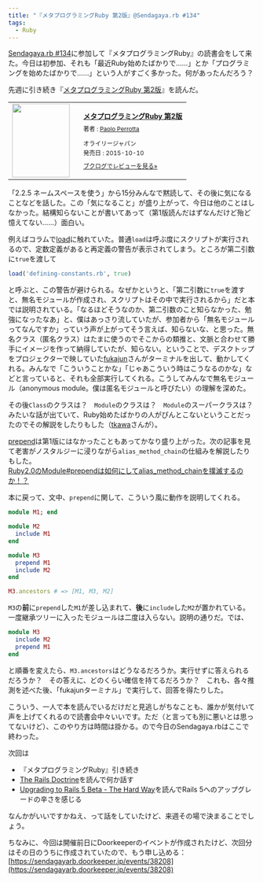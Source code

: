 ```yaml
---
title: "『メタプログラミングRuby 第2版』@Sendagaya.rb #134"
tags:
  - Ruby
---
```


[Sendagaya.rb #134][]に参加して『メタプログラミングRuby』の読書会をして来た。今日は初参加、それも「最近Ruby始めたばかりで……」とか「プログラミングを始めたばかりで……」という人がすごく多かった。何があったんだろう？

先週に引き続き『[メタプログラミングRuby 第2版][]』を読んだ。
<div class="booklog_html"><table><tr><td class="booklog_html_image"><a href="http://www.amazon.co.jp/%E3%83%A1%E3%82%BF%E3%83%97%E3%83%AD%E3%82%B0%E3%83%A9%E3%83%9F%E3%83%B3%E3%82%B0Ruby-%E7%AC%AC2%E7%89%88-Paolo-Perrotta/dp/4873117437%3FSubscriptionId%3D0AVSM5SVKRWTFMG7ZR82%26tag%3Dbooklog.jp-22%26linkCode%3Dxm2%26camp%3D2025%26creative%3D165953%26creativeASIN%3D4873117437" target="_blank"><img src="http://ecx.images-amazon.com/images/I/5102wwx0VzL._SL160_.jpg" width="117" height="150" style="border:0;border-radius:0;" /></a></td><td class="booklog_html_info" style="padding-left:20px;"><div class="booklog_html_title" style="margin-bottom:10px;font-size:14px;font-weight:bold;"><a href="http://www.amazon.co.jp/%E3%83%A1%E3%82%BF%E3%83%97%E3%83%AD%E3%82%B0%E3%83%A9%E3%83%9F%E3%83%B3%E3%82%B0Ruby-%E7%AC%AC2%E7%89%88-Paolo-Perrotta/dp/4873117437%3FSubscriptionId%3D0AVSM5SVKRWTFMG7ZR82%26tag%3Dbooklog.jp-22%26linkCode%3Dxm2%26camp%3D2025%26creative%3D165953%26creativeASIN%3D4873117437" target="_blank">メタプログラミングRuby 第2版</a></div><div style="margin-bottom:10px;"><div class="booklog_html_author" style="margin-bottom:15px;font-size:12px;;line-height:1.2em">著者 : <a href="http://booklog.jp/author/Paolo+Perrotta" target="_blank">Paolo Perrotta</a></div><div class="booklog_html_manufacturer" style="margin-bottom:5px;font-size:12px;;line-height:1.2em">オライリージャパン</div><div class="booklog_html_release" style="font-size:12px;;line-height:1.2em">発売日 : 2015-10-10</div></div><div class="booklog_html_link_amazon"><a href="http://booklog.jp/item/1/4873117437" style="font-size:12px;" target="_blank">ブクログでレビューを見る»</a></div></td></tr></table></div>
「2.2.5 ネームスペースを使う」から15分みんなで黙読して、その後に気になることなどを話した。この「気になること」が盛り上がって、今日は他のことはしなかった。結構知らないことが書いてあって（第1版読んだはずなんだけど殆ど憶えてない……）面白い。

例えばコラムで[load][]に触れていた。普通`load`は呼ぶ度にスクリプトが実行されるので、定数定義があると再定義の警告が表示されてしまう。ところが第二引数に`true`を渡して

~~~ ruby
load('defining-constants.rb', true)
~~~

と呼ぶと、この警告が避けられる。なぜかというと、「第二引数に`true`を渡すと、無名モジュールが作成され、スクリプトはその中で実行されるから」だと本では説明されている。「なるほどそうなのか、第二引数のこと知らなかった、勉強になったなあ」と、僕はあっさり流していたが、参加者から「無名モジュールってなんですか」っていう声が上がってそう言えば、知らないな、と思った。無名クラス（匿名クラス）はたまに使うのでそこからの類推と、文脈と合わせて勝手にイメージを作って納得していたが、知らない。ということで、デスクトップをプロジェクターで映していた[fukajun][]さんがターミナルを出して、動かしてくれる。みんなで「こういうことかな」「じゃあこういう時はこうなるのかな」などと言っていると、それも全部実行してくれる。こうしてみんなで無名モジュール（anonymous module。僕は匿名モジュールと呼びたい）の理解を深めた。

その後`Class`のクラスは？　`Module`のクラスは？　`Module`のスーパークラスは？　みたいな話が出ていて、Ruby始めたばかりの人がぴんとこないということだったのでその解説をしたりもした（[tkawa][]さんが）。

[prepend][]は第1版にはなかったこともあってかなり盛り上がった。次の記事を見て老害がノスタルジーに浸りながら`alias_method_chain`の仕組みを解説したりもした。  
[Ruby2.0のModule#prependは如何にしてalias_method_chainを撲滅するのか！？][]

本に戻って、文中、`prepend`に関して、こういう風に動作を説明してくれる。

~~~ ruby
module M1; end

module M2
  include M1
end

module M3
  prepend M1
  include M2
end

M3.ancestors # => [M1, M3, M2]
~~~

`M3`の**前**に`prepend`した`M1`が差し込まれて、**後**に`include`した`M2`が置かれている。一度継承ツリーに入ったモジュールは二度は入らない。説明の通りだ。では、

~~~ ruby
module M3
  include M2
  prepend M1
end
~~~

と順番を変えたら、`M3.ancestors`はどうなるだろうか。実行せずに答えられるだろうか？　その答えに、どのくらい確信を持てるだろうか？　これも、各々推測を述べた後、「fukajunターミナル」で実行して、回答を得たりした。

こういう、一人で本を読んでいるだけだと見逃しがちなことも、誰かが気付いて声を上げてくれるので読書会中々いいです。ただ（と言っても別に悪いとは思ってないけど）、このやり方は時間は掛かる。ので今日のSendagaya.rbはここで終わった。

次回は

* 『メタプログラミングRuby』引き続き
* [The Rails Doctrine][]を読んで何か話す
* [Upgrading to Rails 5 Beta - The Hard Way][]を読んでRails 5へのアップグレードの辛さを感じる

なんかがいいですかねえ、って話をしていたけど、来週その場で決まることでしょう。

ちなみに、今回は開催前日にDoorkeeperのイベントが作成されたけど、次回分はその日のうちに作成されていたので、もう申し込める：  
[https://sendagayarb.doorkeeper.jp/events/38208](https://sendagayarb.doorkeeper.jp/events/38208)

[Sendagaya.rb #134]: https://sendagayarb.doorkeeper.jp/events/38134
[メタプログラミングRuby 第2版]: https://www.oreilly.co.jp/books/9784873117430/
[load]: http://docs.ruby-lang.org/ja/2.3.0/method/Kernel/m/load.html
[fukajun]: http://fukajun.org/
[tkawa]: https://twitter.com/tkawa
[prepend]: http://docs.ruby-lang.org/ja/2.3.0/method/Module/i/prepend.html
[Ruby2.0のModule#prependは如何にしてalias_method_chainを撲滅するのか！？]: http://www.techscore.com/blog/2013/01/22/ruby2-0%E3%81%AEmodule-prepend%E3%81%AF%E5%A6%82%E4%BD%95%E3%81%AB%E3%81%97%E3%81%A6alias_method_chain%E3%82%92%E6%92%B2%E6%BB%85%E3%81%99%E3%82%8B%E3%81%AE%E3%81%8B%EF%BC%81%EF%BC%9F/
[The Rails Doctrine]: http://rubyonrails.org/doctrine/
[Upgrading to Rails 5 Beta - The Hard Way]: https://blog.heroku.com/archives/2016/1/22/rails-5-beta-upgrade
